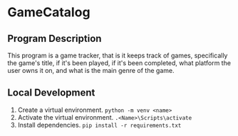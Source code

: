 # GameCatalog

## Program Description
This program is a game tracker, that is it keeps track of games, specifically the game's title, if it's been played, if it's been completed, what platform the user owns it on, and what is the main genre of the game.

## Local Development
1. Create a virtual environment.
`python -m venv <name>`
2. Activate the virtual environment.
`.<Name>\Scripts\activate`
3. Install dependencies.
`pip install -r requirements.txt`
